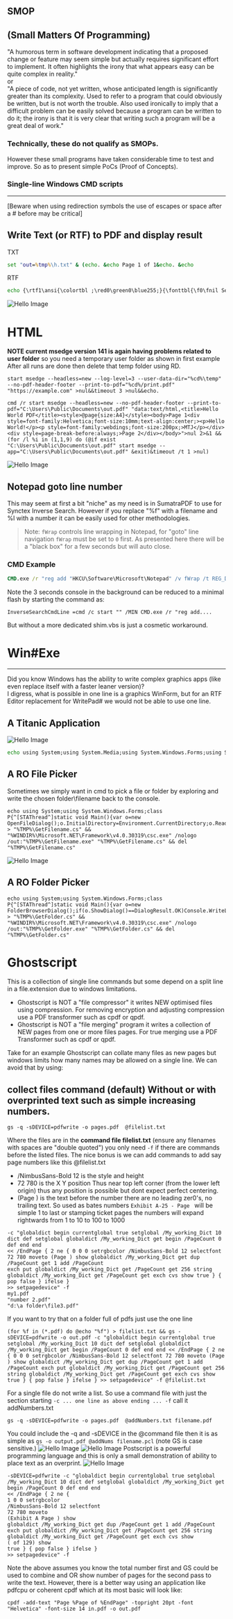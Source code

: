 ## SMOP
(Small Matters Of Programming)
---
"A humorous term in software development indicating that a proposed change or feature may seem simple but actually requires significant effort to implement. It often highlights the irony that what appears easy can be quite complex in reality."  
or  
"A piece of code, not yet written, whose anticipated length is significantly greater than its complexity. Used to refer to a program that could obviously be written, but is not worth the trouble. Also used ironically to imply that a difficult problem can be easily solved because a program can be written to do it; the irony is that it is very clear that writing such a program will be a great deal of work."  

### Technically, these do not qualify as SMOPs.  
However these small programs have taken considerable time to test and improve. So as to present simple PoCs (Proof of Concepts).

### Single-line Windows CMD scripts
---
[Beware when using redirection symbols the use of escapes or space after a #  before may be critical]
## Write Text (or RTF) to PDF and display result
TXT  
```cmd
set "out=%tmp%\h.txt" & (echo. &echo Page 1 of 1&echo. &echo                       Hello, World!) > "%out%"&write /pt %out% "Microsoft Print to PDF" "Microsoft Print to PDF" %public%\documents\result.pdf&timeout 3 >nul&&del %out%&&start msedge --app=%public%\documents\result.pdf
```
RTF
```cmd
echo {\rtf1\ansi{\colortbl ;\red0\green0\blue255;}{\fonttbl{\f0\fnil Segoe Script;}{\f1\fnil Comic Sans MS;}}\qc\par\par\par\par\b\i\ul\cf1\f0\fs48 Hello, World!\b0\i0\ulnone\par} > %tmp%\h.rtf&write /pt %tmp%\h.rtf "Microsoft Print to PDF" "Microsoft Print to PDF" %public%\documents\result.pdf&timeout 3 >nul&del %tmp%\h.rtf&start msedge --app=%public%\documents\result.pdf
```
![Hello Image](images/RTF-hello.png)

# HTML
**NOTE current msedge version 141 is again having problems related to user folder** so you need a temporary user folder as shown in first example
After all runs are done then delete that temp folder using RD.
```
start msedge --headless=new --log-level=3 --user-data-dir="%cd%\temp" --no-pdf-header-footer --print-to-pdf="%cd%/print.pdf" "https://example.com" >nul&&timeout 3 >nul&&echo.
```
```
cmd /r start msedge --headless=new --no-pdf-header-footer --print-to-pdf="C:\Users\Public\Documents\out.pdf" "data:text/html,<title>Hello World PDF</title><style>@page{size:A4}</style><body>Page 1<div style=font-family:Helvetica;font-size:10mm;text-align:center;><p>Hello World!</p><p style=font-family:webdings;font-size:200px;>MTJ</p></div><div style=page-break-before:always;>Page 2</div></body>">nul 2>&1 &&(for /l %i in (1,1,9) do (@if exist "C:\Users\Public\Documents\out.pdf" start msedge --app="C:\Users\Public\Documents\out.pdf" &exit)&timeout /t 1 >nul)
```
![Hello Image](images/HTM-hello.png)

Notepad goto line number
---
This may seem at first a bit "niche" as my need is in SumatraPDF to use for Synctex Inverse Search. However if you replace "%f" with a filename and %l with a number it can be easily used for other methodologies.  
>Note: `fWrap` controls line wrapping in Notepad, for "goto" line navigation `fWrap` must be set to `0` first. As presented here there will be a "black box" for a few seconds but will auto close.
### CMD Example
```cmd
CMD.exe /r "reg add "HKCU\Software\Microsoft\Notepad" /v fWrap /t REG_DWORD /d 0 /f >nul&echo Set s=CreateObject("WScript.Shell"):s.Run("%windir%\notepad.exe " ^& WScript.Arguments(0)):WScript.Sleep 999:s.SendKeys("%EG" ^& WScript.Arguments(1) ^& "{enter}+{end}")>%tmp%\n.vbs&cscript //nologo %tmp%\n.vbs "sync.tex" 15&&timeout 2 >nul&del %tmp%\n.vbs"
```
Note the 3 seconds console in the background can be reduced to a minimal flash by starting the command as:
```
InverseSearchCmdLine =cmd /c start "" /MIN CMD.exe /r "reg add....
```
But without a more dedicated shim.vbs is just a cosmetic workaround.


# Win#Exe
---
Did you know Windows has the ability to write complex graphics apps (like even replace itself with a faster leaner version)?  
I digress, what is possible in one line is a graphics WinForm, but for an RTF Editor replacement for WritePad# we would not be able to use one line.

## A Titanic Application
![Hello Image](images/Titanic.png)
```cmd
echo using System;using System.Media;using System.Windows.Forms;using System.Drawing;class X{static void Main(){int bounce = 0;var f=new Form(){Text="Titanic Encounter",Width=660,Height=400,BackColor=Color.Blue};var j=new Label(){Text="J",Font=new Font("Webdings",90),ForeColor=Color.Gold,AutoSize=true,Location=new Point(490,125)};var m=new Label(){Text="M",Font=new Font("Webdings",70),BackColor=Color.Blue,ForeColor=Color.Gray,AutoSize=true,Location=new Point(-10,160)};var t=new Label(){Text="T",Font=new Font("Webdings",70),ForeColor=Color.FromArgb(0,128,255),AutoSize=true,Location=new Point(500,150)};f.Controls.AddRange(new Control^[^]{j,t,m});var size=72;var x=500;var y=150;var timer=new Timer(){Interval=100};timer.Tick+=delegate{if(x^>110){x-=10;t.Location=new Point(x,y);}else if(size^>4){var player = new SoundPlayer(@"C:\Windows\Media\Windows Hardware Fail.wav");player.Play();size-=3;x-=2;y+=9;t.Font=new Font("Webdings",size);t.Location=new Point(x,y);bounce++;m.Location=new Point(-10,150+(int)(Math.Sin(bounce*0.5)*10));}else{timer.Stop();}};timer.Start();Application.Run(f);}} > x.cs && "%WINDIR%\Microsoft.NET\Framework\v4.0.30319\csc.exe" x.cs & x.exe
```
## A RO File Picker
Sometimes we simply want in cmd to pick a file or folder by exploring and write the chosen folder\filename back to the console.
```
echo using System;using System.Windows.Forms;class P{^[STAThread^]static void Main(){var o=new OpenFileDialog();o.InitialDirectory=Environment.CurrentDirectory;o.ReadOnlyChecked=true;o.ShowReadOnly=true;if(o.ShowDialog()==DialogResult.OK)Console.WriteLine(o.FileName);}} > "%TMP%\GetFilename.cs" && "%WINDIR%\Microsoft.NET\Framework\v4.0.30319\csc.exe" /nologo /out:"%TMP%\GetFilename.exe" "%TMP%\GetFilename.cs" && del "%TMP%\GetFilename.cs"
```
![Hello Image](images/GetFilename.png)
## A RO Folder Picker
```
echo using System;using System.Windows.Forms;class P{^[STAThread^]static void Main(){var o=new FolderBrowserDialog();if(o.ShowDialog()==DialogResult.OK)Console.WriteLine(o.SelectedPath);}} > "%TMP%\GetFolder.cs" && "%WINDIR%\Microsoft.NET\Framework\v4.0.30319\csc.exe" /nologo /out:"%TMP%\GetFolder.exe" "%TMP%\GetFolder.cs" && del "%TMP%\GetFolder.cs"
```

# Ghostscript
This is a collection of single line commands but some depend on a split line in a file.extension due to windows limitations.
- Ghostscript is NOT a "file compressor" it writes NEW optimised files using compression. For removing encryption and adjusting compression use a PDF transformer such as cpdf or qpdf.
- Ghostscript is NOT a "file merging" program it writes a collection of NEW pages from one or more files pages. For true merging use a PDF Transformer such as cpdf or qpdf.

Take for an example Ghostscript can collate many files as new pages but windows limits how many names may be allowed on a single line. We can avoid that by using:
## collect files command (default) Without **or with overprinted text** such as simple increasing numbers.
```
gs -q -sDEVICE=pdfwrite -o pages.pdf  @filelist.txt
```
Where the files are in the **command file filelist.txt** (ensure any filenames with spaces are "double quoted") you only need `-f` if there are commands before the listed files. The nice bonus is we can add commands to add say page numbers like this @filelist.txt
- /NimbusSans-Bold 12 is the style and height
- 72 780 is the X Y position Thus near top left corner (from the lower left origin) thus any position is possible but dont expect perfect centering.
- (Page ) is the text before the number there are no leading zer0's, no trailing text. So used as bates numbers `Exhibit A-25 - Page ` will be simple 1 to last or stamping ticket pages the numbers will expand rightwards from 1 to 10 to 100 to 1000
```
-c "globaldict begin currentglobal true setglobal /My_working_Dict 10 dict def setglobal globaldict /My_working_Dict get begin /PageCount 0 def end end 
<< /EndPage { 2 ne { 0 0 0 setrgbcolor /NimbusSans-Bold 12 selectfont 72 780 moveto (Page ) show globaldict /My_working_Dict get dup /PageCount get 1 add /PageCount
exch put globaldict /My_working_Dict get /PageCount get 256 string globaldict /My_working_Dict get /PageCount get exch cvs show true } { pop false } ifelse }
>> setpagedevice" -f 
my1.pdf
"number 2.pdf"
"d:\a folder\file3.pdf"
```
If you want to try that on a folder full of pdfs just use the one line
```
(for %f in (*.pdf) do @echo "%f") > filelist.txt && gs -sDEVICE=pdfwrite -o out.pdf -c "globaldict begin currentglobal true setglobal /My_working_Dict 10 dict def setglobal globaldict /My_working_Dict get begin /PageCount 0 def end end << /EndPage { 2 ne { 0 0 0 setrgbcolor /NimbusSans-Bold 12 selectfont 72 780 moveto (Page ) show globaldict /My_working_Dict get dup /PageCount get 1 add /PageCount exch put globaldict /My_working_Dict get /PageCount get 256 string globaldict /My_working_Dict get /PageCount get exch cvs show true } { pop false } ifelse } >> setpagedevice" -f @filelist.txt
```
For a single file do not write a list. So use a command file with just the section starting `-c ... one line as above ending ... -f` call it addNumbers.txt
```
gs -q -sDEVICE=pdfwrite -o pages.pdf  @addNumbers.txt filename.pdf
```
You could include the -q and -sDEVICE in the @command file then it is as simple as `gs -o output.pdf @addNums filename.pcl` (note GS is case sensitive.)
![Hello Image](images/addNums.png)
![Hello Image](images/Page129.png)
Postscript is a powerful programming language and this is only a small demonstration of ability to place text as an overprint.
![Hello Image](images/ExhibitA.png)
```
-sDEVICE=pdfwrite -c "globaldict begin currentglobal true setglobal /My_working_Dict 10 dict def setglobal globaldict /My_working_Dict get begin /PageCount 0 def end end 
<< /EndPage { 2 ne { 
1 0 0 setrgbcolor
/NimbusSans-Bold 12 selectfont
72 780 moveto 
(Exhibit A Page ) show
globaldict /My_working_Dict get dup /PageCount get 1 add /PageCount exch put globaldict /My_working_Dict get /PageCount get 256 string globaldict /My_working_Dict get /PageCount get exch cvs show
( of 129) show
true } { pop false } ifelse }
>> setpagedevice" -f 
```
Note the above assumes you know the total number first and GS could be used to combine and OR show number of pages for the second pass to write the text. However, there is a better way using an application like pdfcpu or coherent cpdf which at its most basic will look like:
```
cpdf -add-text "Page %Page of %EndPage" -topright 20pt -font "Helvetica" -font-size 14 in.pdf -o out.pdf
```





